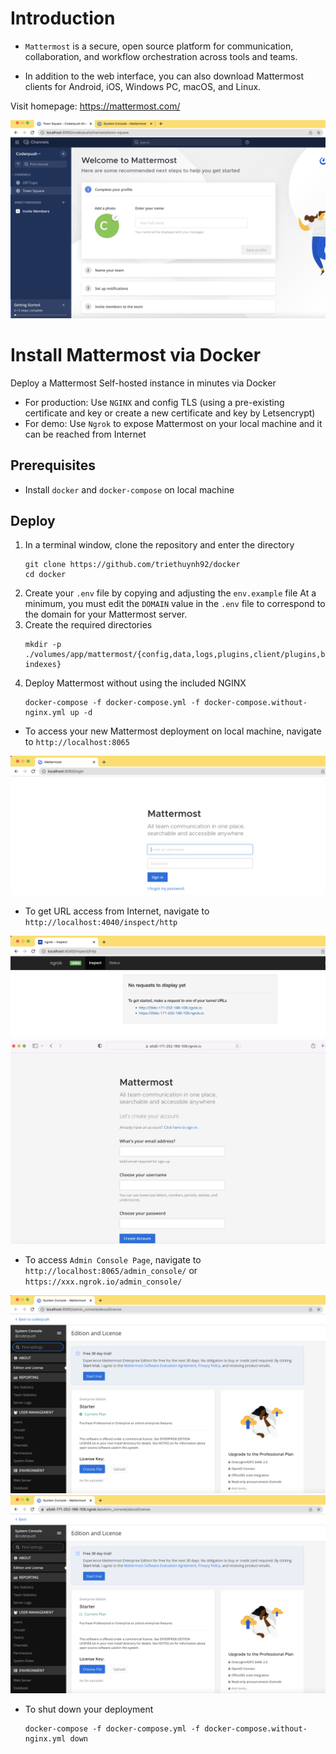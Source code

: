 # Introduction
- `Mattermost` is a secure, open source platform for communication, collaboration, and workflow orchestration across tools and teams.

- In addition to the web interface, you can also download Mattermost clients for Android, iOS, Windows PC, macOS, and Linux.

Visit homepage: https://mattermost.com/

<img src="image/coderpush.png">

# Install Mattermost via Docker
Deploy a Mattermost Self-hosted instance in minutes via Docker

- For production: Use `NGINX` and config TLS (using a pre-existing certificate and key or create a new certificate and key by Letsencrypt)
- For demo: Use `Ngrok` to expose Mattermost on your local machine and it can be reached from Internet 

## Prerequisites
- Install `docker` and `docker-compose` on local machine

## Deploy
1. In a terminal window, clone the repository and enter the directory
    ```
    git clone https://github.com/triethuynh92/docker
    cd docker
2. Create your `.env` file by copying and adjusting the `env.example` file
At a minimum, you must edit the `DOMAIN` value in the `.env` file to correspond to the domain for your Mattermost server.
3. Create the required directories
    ```
    mkdir -p ./volumes/app/mattermost/{config,data,logs,plugins,client/plugins,bleve-indexes}
4. Deploy Mattermost without using the included NGINX
    ```
    docker-compose -f docker-compose.yml -f docker-compose.without-nginx.yml up -d

- To access your new Mattermost deployment on local machine, navigate to `http://localhost:8065`

<img src="image/localhost_mastermost.png">

- To get URL access from Internet, navigate to `http://localhost:4040/inspect/http`

<img src="image/ngrok.png">
<img src="image/ngrok_https.png">

- To access `Admin Console Page`, navigate to `http://localhost:8065/admin_console/` or `https://xxx.ngrok.io/admin_console/`

<img src="image/admin_console.png">
<img src="image/admin_console_https.png">

- To shut down your deployment 
    ```
    docker-compose -f docker-compose.yml -f docker-compose.without-nginx.yml down
